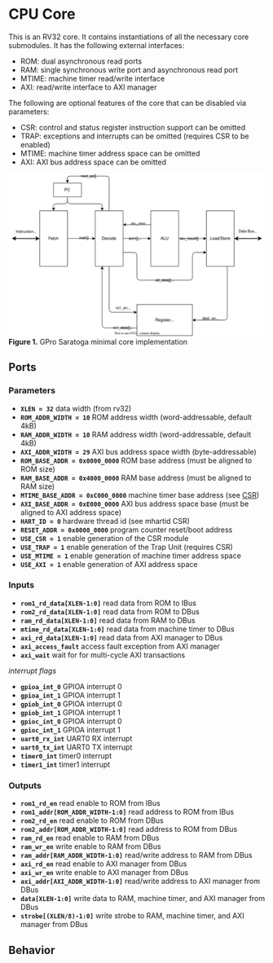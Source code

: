 # CPU Core

This is an RV32 core.
It contains instantiations of all the necessary core submodules.
It has the following external interfaces:

- ROM: dual asynchronous read ports
- RAM: single synchronous write port and asynchronous read port
- MTIME: machine timer read/write interface
- AXI: read/write interface to AXI manager

The following are optional features of the core that can be disabled via parameters:

- CSR: control and status register instruction support can be omitted
- TRAP: exceptions and interrupts can be omitted (requires CSR to be enabled)
- MTIME: machine timer address space can be omitted
- AXI: AXI bus address space can be omitted

![](./figures/Core_BlockDiagram.drawio.svg) \
**Figure 1.** GPro Saratoga minimal core implementation

## Ports

### Parameters

- **`XLEN = 32`** data width (from rv32)
- **`ROM_ADDR_WIDTH = 10`** ROM address width (word-addressable, default 4kB)
- **`RAM_ADDR_WIDTH = 10`** RAM address width (word-addressable, default 4kB)
- **`AXI_ADDR_WIDTH = 29`** AXI bus address space width (byte-addressable)
- **`ROM_BASE_ADDR = 0x0000_0000`** ROM base address (must be aligned to ROM size)
- **`RAM_BASE_ADDR = 0x4000_0000`** RAM base address (must be aligned to RAM size)
- **`MTIME_BASE_ADDR = 0xC000_0000`** machine timer base address (see [CSR](./CSR.md))
- **`AXI_BASE_ADDR = 0xE000_0000`** AXI bus address space base (must be aligned to AXI address space)
- **`HART_ID = 0`** hardware thread id (see mhartid CSR)
- **`RESET_ADDR = 0x0000_0000`** program counter reset/boot address
- **`USE_CSR = 1`** enable generation of the CSR module
- **`USE_TRAP = 1`** enable generation of the Trap Unit (requires CSR)
- **`USE_MTIME = 1`** enable generation of machine timer address space
- **`USE_AXI = 1`** enable generation of AXI address space

### Inputs

- **`rom1_rd_data[XLEN-1:0]`** read data from ROM to IBus
- **`rom2_rd_data[XLEN-1:0]`** read data from ROM to DBus
- **`ram_rd_data[XLEN-1:0]`** read data from RAM to DBus
- **`mtime_rd_data[XLEN-1:0]`** read data from machine timer to DBus
- **`axi_rd_data[XLEN-1:0]`** read data from AXI manager to DBus
- **`axi_access_fault`** access fault exception from AXI manager
- **`axi_wait`** wait for for multi-cycle AXI transactions

*interrupt flags*
- **`gpioa_int_0`** GPIOA interrupt 0
- **`gpioa_int_1`** GPIOA interrupt 1
- **`gpiob_int_0`** GPIOA interrupt 0
- **`gpiob_int_1`** GPIOA interrupt 1
- **`gpioc_int_0`** GPIOA interrupt 0
- **`gpioc_int_1`** GPIOA interrupt 1
- **`uart0_rx_int`** UART0 RX interrupt
- **`uart0_tx_int`** UART0 TX interrupt
- **`timer0_int`** timer0 interrupt
- **`timer1_int`** timer1 interrupt

### Outputs

- **`rom1_rd_en`** read enable to ROM from IBus
- **`rom1_addr[ROM_ADDR_WIDTH-1:0]`** read address to ROM from IBus
- **`rom2_rd_en`** read enable to ROM from DBus
- **`rom2_addr[ROM_ADDR_WIDTH-1:0]`** read address to ROM from DBus
- **`ram_rd_en`** read enable to RAM from DBus
- **`ram_wr_en`** write enable to RAM from DBus
- **`ram_addr[RAM_ADDR_WIDTH-1:0]`** read/write address to RAM from DBus
- **`axi_rd_en`** read enable to AXI manager from DBus
- **`axi_wr_en`** write enable to AXI manager from DBus
- **`axi_addr[AXI_ADDR_WIDTH-1:0]`** read/write address to AXI manager from DBus
- **`data[XLEN-1:0]`** write data to RAM, machine timer, and AXI manager from DBus
- **`strobe[(XLEN/8)-1:0]`** write strobe to RAM, machine timer, and AXI manager from DBus


## Behavior
